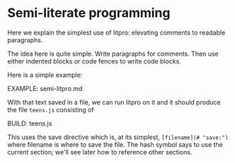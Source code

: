 # Semi-literate programming

Here we explain the simplest use of litpro: elevating comments to readable
paragraphs. 

The idea here is quite simple. Write paragraphs for comments. Then use either
indented blocks or code fences to write code blocks. 

Here is a simple example: 

EXAMPLE: semi-litpro.md

With that text saved in a file, we can run litpro on it and it should produce
the file `teens.js` consisting of 

BUILD: teens.js

This uses the save directive which is, at its simplest, `[filename](# "save:")`
where filename is where to save the file. The hash symbol says to use the current section; we'll see later how to reference other sections.  

